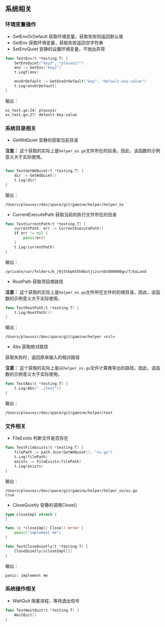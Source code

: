 

## 系统相关

### 环境变量操作

- GetEnvOrDefault 获取环境变量，获取失败则返回默认值
- GetEnv 获取环境变量，获取失败返回空字符串
- SetEnvQuiet 安静的设置环境变量，不抛出异常

```go
func TestEnv(t *testing.T) {
	SetEnvQuiet("key2", "pleuvoir")
	env := GetEnv("key2")
	t.Logf(env)

	envOrDefault := GetEnvOrDefault("key", "default-key-value")
	t.Log(envOrDefault)
}
```

输出：

```
os_test.go:24: pleuvoir
os_test.go:27: default-key-value
```


### 系统目录相关

- GetWdQuiet 安静的获取当前目录

**注意：**   这个获取的实际上是`helper_os.go`文件所在的目录。因此，该函数的示例意义大于实际使用。

```go

func TestGetWdQuiet(t *testing.T) {
	dir := GetWdQuiet()
	t.Log(dir)
}

```

输出：
```
/Users/pleuvoir/dev/space/git/gamine/helper/helper_os
```

- CurrentExecutePath 获取当前的执行文件所在的目录

```go
func TestCurrentPath(t *testing.T) {
	currentPath, err := CurrentExecutePath()
	if err != nil {
		panic(err)
	}
	t.Log(currentPath)
}
```

输出：
```
/private/var/folders/b_/0j5tbqk55h9bstjczsrnbt000000gn/T/GoLand
```


- RootPath 获取项目根路径

**注意：**   这个获取的实际上是`helper_os.go`文件所在文件的的根目录。因此，该函数的示例意义大于实际使用。


```go
func TestRootPath(t *testing.T) {
	t.Log(RootPath())
}
```


输出：
```
/Users/pleuvoir/dev/space/git/gamine/helper <nil>
```


- Abs 获取绝对路径

获取失败时，返回原来输入的相对路径

**注意：**   这个获取的实际上是以`helper_os.go`文件计算推导出的路径。因此，该函数的示例意义大于实际使用。


```go
func TestAbs(t *testing.T) {
	t.Log(Abs("../test"))
}
```

输出：

```
/Users/pleuvoir/dev/space/git/gamine/helper/test
```



### 文件相关

- FileExists 判断文件是否存在

```go
func TestFileExists(t *testing.T) {
	filePath := path.Join(GetWdQuiet(), "os.go")
	t.Log(filePath)
	exists := FileExists(filePath)
	t.Log(exists)
}
```

输出：
```
/Users/pleuvoir/dev/space/git/gamine/helper/helper_os/os.go
true
```


- CloseQuietly 安静的调用Close()
```go
type closeImpl struct {
}

func (c *closeImpl) Close() error {
	panic("implement me")
}

func TestCloseQuietly(t *testing.T) {
	CloseQuietly(&closeImpl{})
}
```

输出：

```
panic: implement me
```

### 系统操作相关

- WaitQuit 阻塞进程，等待退出信号

```go
func TestWaitQuit(t *testing.T) {
    WaitQuit()
}
```

